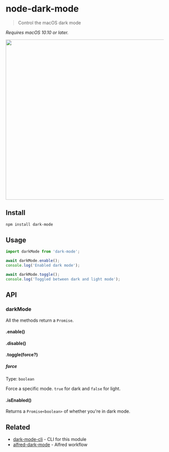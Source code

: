 # node-dark-mode

> Control the macOS dark mode

*Requires macOS 10.10 or later.*

<img src="screenshot.gif" width="509">

## Install

```sh
npm install dark-mode
```

## Usage

```js
import darkMode from 'dark-mode';

await darkMode.enable();
console.log('Enabled dark mode');

await darkMode.toggle();
console.log('Toggled between dark and light mode');
```

## API

### darkMode

All the methods return a `Promise`.

#### .enable()

#### .disable()

#### .toggle(force?)

##### force

Type: `boolean`

Force a specific mode. `true` for dark and `false` for light.

#### .isEnabled()

Returns a `Promise<boolean>` of whether you're in dark mode.

## Related

- [dark-mode-cli](https://github.com/sindresorhus/dark-mode-cli) - CLI for this module
- [alfred-dark-mode](https://github.com/sindresorhus/alfred-dark-mode) - Alfred workflow
